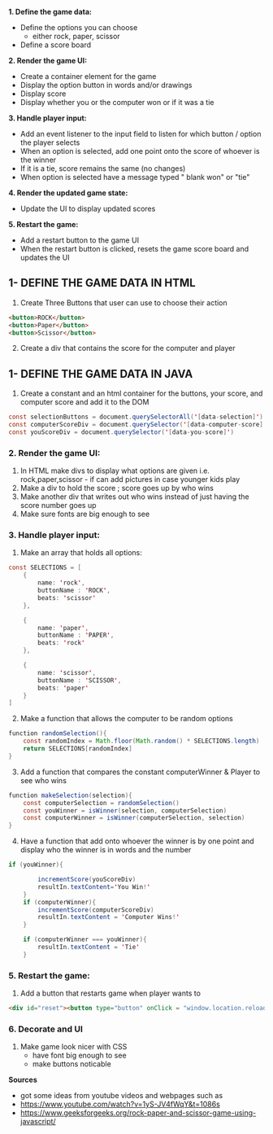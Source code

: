 
**1. Define the game data:**
* Define the options you can choose 
    * either rock, paper, scissor
* Define a score board

**2. Render the game UI:**
* Create a container element for the game
* Display the option button in words and/or drawings
* Display score
* Display whether you or the computer won or if it was a tie

**3. Handle player input:**
* Add an event listener to the input field to listen for which button / option the player selects 
* When an option is selected, add one point onto the score of whoever is the winner 
* If it is a tie, score remains the same (no changes)
* When option is selected have a message typed " blank won" or "tie"

**4. Render the updated game state:**
* Update the UI to display updated scores

**5. Restart the game:**
* Add a restart button to the game UI
* When the restart button is clicked, resets the game score board and updates the UI

## 1- DEFINE THE GAME DATA IN HTML
1. Create Three Buttons that user can use to choose their action
``` html
<button>ROCK</button>
<button>Paper</button>
<button>Scissor</button>
```

2.  Create a div that contains the score for the computer and player

## 1- DEFINE THE GAME DATA IN JAVA
1. Create a constant and an html container for the buttons, your score, and computer score and add it to the DOM
``` java
const selectionButtons = document.querySelectorAll('[data-selection]')
const computerScoreDiv = document.querySelector('[data-computer-score]')
const youScoreDiv = document.querySelector('[data-you-score]')
```
### 2. Render the game UI:
1. In HTML make divs to display what options are given i.e. rock,paper,scissor - if can add pictures in case younger kids play 
2. Make a div to hold the score ; score goes up by who wins
3. Make another div that writes out who wins instead of just having the score number goes up
4. Make sure fonts are big enough to see

### 3. Handle player input:
1. Make an array that holds all options:
``` java
const SELECTIONS = [
    {
        name: 'rock',
        buttonName : 'ROCK',
        beats: 'scissor'
    },

    {
        name: 'paper',
        buttonName : 'PAPER',
        beats: 'rock'
    },

    {
        name: 'scissor',
        buttonName : 'SCISSOR',
        beats: 'paper'
    }
]
```
2. Make a function that allows the computer to be random options
```java
function randomSelection(){
    const randomIndex = Math.floor(Math.random() * SELECTIONS.length)       
    return SELECTIONS[randomIndex]                                         
}
```
3. Add a function that compares the constant computerWinner & Player to see who wins 
``` java
function makeSelection(selection){
    const computerSelection = randomSelection()
    const youWinner = isWinner(selection, computerSelection)
    const computerWinner = isWinner(computerSelection, selection)
}
```
4. Have a function that add onto whoever the winner is by one point and display who the winner is in words and the number
```java
if (youWinner){

        incrementScore(youScoreDiv) 
        resultIn.textContent='You Win!'
    }              
    if (computerWinner){
        incrementScore(computerScoreDiv)
        resultIn.textContent = 'Computer Wins!'
    }

    if (computerWinner === youWinner){
        resultIn.textContent = 'Tie'
    }
```
### 5. Restart the game:
1. Add a button that restarts game when player wants to 
```html
<div id="reset"><button type="button" onClick = "window.location.reload()"> Restart</button></div>
```

### 6. Decorate and UI
1. Make game look nicer with CSS
    - have font big enough to see
    - make buttons noticable









**Sources**
* got some ideas from youtube videos and webpages such as 
* https://www.youtube.com/watch?v=1yS-JV4fWqY&t=1086s
* https://www.geeksforgeeks.org/rock-paper-and-scissor-game-using-javascript/

